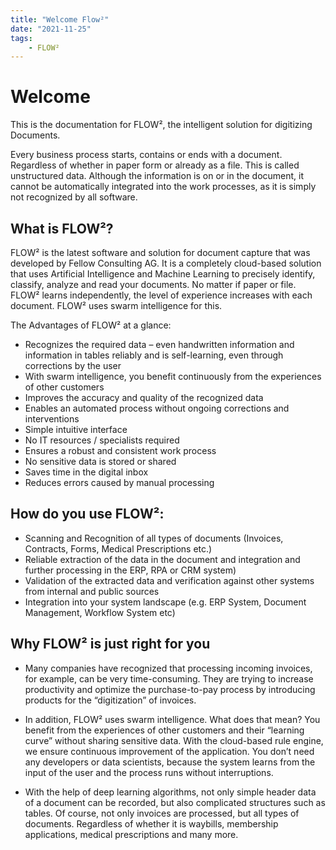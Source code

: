 ```yaml
---
title: "Welcome Flow²"
date: "2021-11-25"
tags: 
    - FLOW²
---
```

# Welcome

This is the documentation for FLOW², the intelligent solution for digitizing Documents.

Every business process starts, contains or ends with a document. Regardless of whether in paper form or already as a file. This is called unstructured data. Although the information is on or in the document, it cannot be automatically integrated into the work processes, as it is simply not recognized by all software.

## What is FLOW²?

FLOW² is the latest software and solution for document capture that was developed by Fellow Consulting AG. It is a completely cloud-based solution that uses Artificial Intelligence and Machine Learning to precisely identify, classify, analyze and read your documents. No matter if paper or file. FLOW² learns independently, the level of experience increases with each document. FLOW² uses swarm intelligence for this.

The Advantages of FLOW² at a glance:

  -  Recognizes the required data – even handwritten information and information in tables reliably and is self-learning, even through corrections by the user
  -  With swarm intelligence, you benefit continuously from the experiences of other customers
  -  Improves the accuracy and quality of the recognized data
  -  Enables an automated process without ongoing corrections and interventions
  -  Simple intuitive interface
  -  No IT resources / specialists required
  -  Ensures a robust and consistent work process
  -  No sensitive data is stored or shared
  -  Saves time in the digital inbox
  -  Reduces errors caused by manual processing

## How do you use FLOW²:

  -  Scanning and Recognition of all types of documents (Invoices, Contracts, Forms, Medical Prescriptions etc.)
  -  Reliable extraction of the data in the document and integration and further processing in the ERP, RPA or CRM system)
  -  Validation of the extracted data and verification against other systems from internal and public sources
  -  Integration into your system landscape (e.g. ERP System, Document Management, Workflow System etc)

## Why FLOW² is just right for you

  -   Many companies have recognized that processing incoming invoices, for example, can be very time-consuming. They are trying to increase productivity and optimize
      the purchase-to-pay process by introducing products for the “digitization” of invoices.

  -  In addition, FLOW² uses swarm intelligence. What does that mean? You benefit from the experiences of other customers and their “learning curve” without sharing sensitive
     data. With the cloud-based rule engine, we ensure continuous improvement of the application. You don’t need any developers or data scientists, because the system learns from the input of the user and the process runs without interruptions.

  -  With the help of deep learning algorithms, not only simple header data of a document can be recorded, but also complicated structures such as tables. Of course, not
     only invoices are processed, but all types of documents. Regardless of whether it is waybills, membership applications, medical prescriptions and many more.
